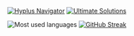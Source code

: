 <a href="https://github.com/hyperplasma/Hyplus"><img src="https://img.shields.io/badge/Main%20Page-blue" alt="Hyplus Navigator"></a> <a href="https://github.com/hyperplasma/Ultimate-Solutions"><img src="https://img.shields.io/badge/Ultimate%20Solutions-8A2BE2" alt="Ultimate Solutions"></a>

![Most used languages](https://github-readme-stats.vercel.app/api/top-langs/?username=hyperplasma&layout=compact&hide_border=true&langs_count=10) [![GitHub Streak](https://streak-stats.demolab.com/?user=hyperplasma)](https://git.io/streak-stats)

